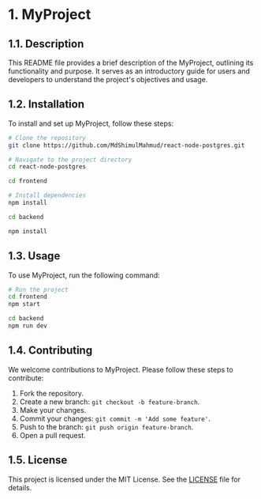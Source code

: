 
# 1. MyProject

## 1.1. Description 
This README file provides a brief description of the MyProject, outlining its functionality and purpose. 
It serves as an introductory guide for users and developers to understand the project's objectives and usage.

## 1.2. Installation

To install and set up MyProject, follow these steps:

```bash
# Clone the repository
git clone https://github.com/MdShimulMahmud/react-node-postgres.git

# Navigate to the project directory
cd react-node-postgres

cd frontend

# Install dependencies
npm install

cd backend

npm install
```

## 1.3. Usage

To use MyProject, run the following command:

```bash
# Run the project
cd frontend
npm start

cd backend
npm run dev
```

## 1.4. Contributing

We welcome contributions to MyProject. Please follow these steps to contribute:

1. Fork the repository.
2. Create a new branch: `git checkout -b feature-branch`.
3. Make your changes.
4. Commit your changes: `git commit -m 'Add some feature'`.
5. Push to the branch: `git push origin feature-branch`.
6. Open a pull request.

## 1.5. License
  
This project is licensed under the MIT License. See the [LICENSE](LICENSE) file for details.
